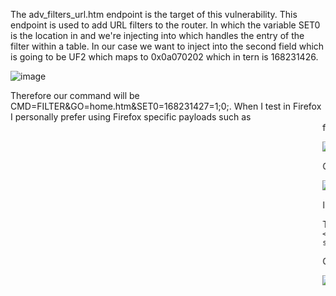
The adv_filters_url.htm endpoint is the target of this vulnerability. This endpoint is used to add URL filters to the router. In which the variable SET0 is the location in and we're injecting into which handles the entry of the filter within a table. In our case we want to inject into the second field which is going to be UF2 which maps to 0x0a070202 which in tern is 168231426.          

![image](https://user-images.githubusercontent.com/25066959/207156439-7b744888-a5c0-4c93-bc6a-7f26c1db9b38.png)

Therefore our command will be CMD=FILTER&GO=home.htm&SET0=168231427=1;0;<INJECTION>. When I test in Firefox I personally prefer using Firefox specific payloads such as <marquee onstart=alert(1)> for testing.             
  
![image](https://user-images.githubusercontent.com/25066959/207156518-2c0e1df6-d4cf-4532-9d82-2f93c122b57b.png)

  Once the POST request above is submitted, going to Advanced Users > URL Filtering will trigger the alert. Once again. this is fairly useless & impact-less given our situation, and lack of required authentication.         
  
  ![image](https://user-images.githubusercontent.com/25066959/207156548-02ad3927-f86c-4292-898a-5e4da222168f.png)

  
I don't blog a lot so ill share my favorite payload which leverages the movie / video content tags which are never ever filtered.          
  
  The payload can be seen below.
  ```<video controls oncanplay="alert()"><source src="http://mirrors.standaloneinstaller.com/video-sample/lion-sample.mp4"></video>```       

Once the page is refreshed we'll have the audio and video of  lion-sample.mp4 within the page.          
  
  ![image](https://user-images.githubusercontent.com/25066959/207156582-a7451836-472f-43d0-b3d5-50b70b45dcba.png)
